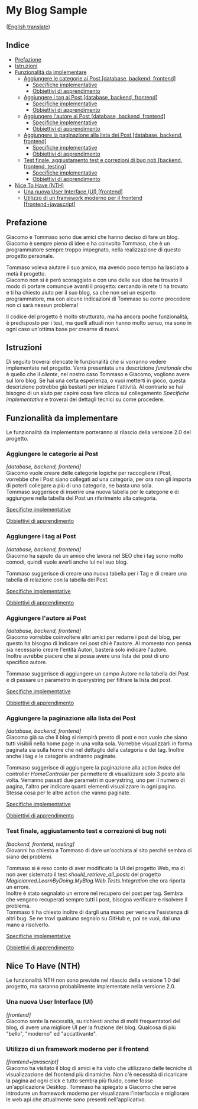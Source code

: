 # My Blog Sample
([English translate](README.md))

## Indice

- [Prefazione](#prefazione)  
- [Istruzioni](#istruzioni)  
- [Funzionalità da implementare](#funzionalità-da-implementare)  
    - [Aggiungere le categorie ai Post [database, backend, frontend]](#aggiungere-le-categorie-ai-post)
        - [Specifiche implementative](Features/PostCategories_IT.md) 
        - [Obbiettivi di apprendimento](LearningGoals/PostCategories_IT.md)  
    - [Aggiungere i tag ai Post [database, backend, frontend]](#aggiungere-i-tag-ai-post)
        - [Specifiche implementative](Features/PostTags_IT.md) 
        - [Obbiettivi di apprendimento](LearningGoals/PostTags_IT.md)  
    - [Aggiungere l'autore ai Post [database, backend, frontend]](#aggiungere-l'autore-ai-post)
        - [Specifiche implementative](Features/PostAuthor_IT.md) 
        - [Obbiettivi di apprendimento](LearningGoals/PostAuthor_IT.md)  
    - [Aggiungere la paginazione alla lista dei Post [database, backend, frontend]](#aggiungere-la-paginazione-alla-lista-dei-post)
        - [Specifiche implementative](Features/PostPagination_IT.md) 
        - [Obbiettivi di apprendimento](LearningGoals/PostPagination_IT.md)  
    - [Test finale, aggiustamento test e correzioni di bug noti [backend, frontend, testing]](#test-finale,-aggiustamento-test-e-correzioni-di-bug-noti)
        - [Specifiche implementative](Features/BugFixing_IT.md) 
        - [Obbiettivi di apprendimento](LearningGoals/BugFixing_IT.md)  
- [Nice To Have (NTH)](#nice-to-have-(nth))  
    - [Una nuova User Interface (UI) [frontend]](#una-nuova-user-interface-(ui))  
    - [Utilizzo di un framework moderno per il frontend [frontend+javascript]](#utilizzo-di-un-framework-moderno-per-il-frontend)  

## Prefazione
Giacomo e Tommaso sono due amici che hanno deciso di fare un blog.  
Giacomo è sempre pieno di idee e ha coinvolto Tommaso, che è un programmatore sempre troppo impegnato, nella realizzazione di questo progetto personale.  

Tommaso voleva aiutare il suo amico, ma avendo poco tempo ha lasciato a metà il progetto.  
Giacomo non si è però scoraggiato e con una delle sue idee ha trovato il modo di portare comunque avanti il progetto: cercando in rete ti ha trovato e ti ha chiesto aiuto per il suo blog, sa che non sei un esperto programmatore, ma con alcune indicazioni di Tommaso su come procedere non ci sarà nessun problema!  

Il codice del progetto è molto strutturato, ma ha ancora poche funzionalità, è predisposto per i test, ma quelli attuali non hanno molto senso, ma sono in ogni caso un'ottima base per crearne di nuovi.  

## Istruzioni
Di seguito troverai elencate le funzionalità che si vorranno vedere implementate nel progetto. Verrà presentata una descrizione *funzionale* che è quello che il *cliente*, nel nostro caso Tommaso e Giacomo, vogliono avere sul loro blog. Se hai una certa esperienza, o vuoi metterti in gioco, questa descrizione potrebbe già bastarti per iniziare l'attività. Al contrario se hai bisogno di un aiuto per capire cosa fare clicca sul collegamento *Specifiche implementative* e troverai dei dettagli tecnici su come procedere.  

## Funzionalità da implementare
Le funzionalità da implementare porteranno al rilascio della versione 2.0 del progetto.  

### Aggiungere le categorie ai Post
*[database, backend, frontend]*  
Giacomo vuole creare delle categorie logiche per raccogliere i Post, vorrebbe che i Post siano collegati ad una categoria, per ora non gli importa di poterli collegare a più di una categoria, ne basta una sola.  
Tommaso suggerisce di inserire una nuova tabella per le categorie e di aggiungere nella tabella dei Post un riferimento alla categoria.  

[Specifiche implementative](Features/PostCategories_IT.md)  

[Obbiettivi di apprendimento](LearningGoals/PostCategories_IT.md)  

### Aggiungere i tag ai Post
*[database, backend, frontend]*  
Giacomo ha saputo da un amico che lavora nel SEO che i tag sono molto comodi, quindi vuole averli anche lui nel suo blog.  

Tommaso suggerisce di creare una nuova tabella per i Tag e di creare una tabella di relazione con la tabella dei Post.  

[Specifiche implementative](Features/PostTags_IT.md)  

[Obbiettivi di apprendimento](LearningGoals/PostTags_IT.md)  

### Aggiungere l'autore ai Post
*[database, backend, frontend]*  
Giacomo vorrebbe coinvoltere altri amici per redarre i post del blog, per questo ha bisogno di indicare nei post chi è l'autore. Al momento non pensa sia necessario creare l'entità Autori, basterà solo indicare l'autore.  
Inoltre avrebbe piacere che si possa avere una lista dei post di uno specifico autore.  

Tommaso suggerisce di aggiungere un campo Autore nella tabella dei Post e di passare un parametro in querystring per filtrare la lista dei post.  

[Specifiche implementative](Features/PostAuthor_IT.md)  

[Obbiettivi di apprendimento](LearningGoals/PostAuthor_IT.md)  

### Aggiungere la paginazione alla lista dei Post
*[database, backend, frontend]*  
Giacomo già sa che il blog si riempirà presto di post e non vuole che siano tutti visibili nella home page in una volta sola. Vorrebbe visualizzarli in forma paginata sia sulla home che nel dettaglio della categoria e dei tag. Inoltre anche i tag e le categorie andranno paginate.    

Tommaso suggerisce di aggiungere la paginazione alla action *Index* del controller *HomeController* per permettere di visualizzare solo 3 posto alla volta. Verranno passati due parametri in querystring, uno per il numero di pagina, l'altro per indicare quanti elementi visualizzare in ogni pagina. Stessa cosa per le altre action che vanno paginate.  

[Specifiche implementative](Features/PostPagination_IT.md)  

[Obbiettivi di apprendimento](LearningGoals/PostPagination_IT.md)  

### Test finale, aggiustamento test e correzioni di bug noti
*[backend, frontend, testing]*  
Giovanni ha chiesto a Tommaso di dare un'occhiata al sito perché sembra ci siano dei problemi.  

Tommaso si è reso conto di aver modificato la UI del progetto Web, ma di non aver sistemato il test *should_retrieve_all_posts* del progetto *Magicianred.LearnByDoing.MyBlog.Web.Tests.Integration* che ora riporta un errore.  
Inoltre è stato segnalato un errore nel recupero dei post per tag. Sembra che vengano recuperati sempre tutti i post, bisogna verificare e risolvere il problema.  
Tommaso ti ha chiesto inoltre di dargli una mano per vericare l'esistenza di altri bug. Se ne trovi qualcuno segnalo su GitHub e, poi se vuoi, dai una mano a risolverlo.  

[Specifiche implementative](Features/TestingAndBugFixing_IT.md)  

[Obbiettivi di apprendimento](LearningGoals/TestingAndBugFixing_IT.md)  

## Nice To Have (NTH)
Le funzionalità NTH non sono previste nel rilascio della versione 1.0 del progetto, ma saranno probabilmente implementate nella versione 2.0.  

### Una nuova User Interface (UI)
*[frontend]*  
Giacomo sente la necessità, su richiesti anche di molti frequentatori del blog, di avere una migliore UI per la fruzione del blog. Qualcosa di più "bello", "moderno" ed "accattivante".

### Utilizzo di un framework moderno per il frontend
*[frontend+javascript]*  
Giacomo ha visitato il blog di amici e ha visto che utilizzano delle tecniche di visualizzazione del frontend più dinamiche. Non c'è necessità di ricaricare la pagina ad ogni click e tutto sembra più fluido, come fosse un'applicazione Desktop. Tommaso ha spiegato a Giacomo che serve introdurre un framework moderno per visualizzare l'interfaccia e migliorare le web api che attualmente sono presenti nell'applicativo.

